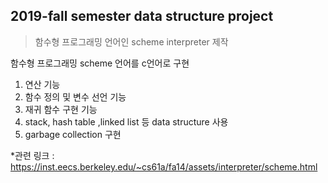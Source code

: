 ## 2019-fall semester data structure project

> 함수형 프로그래밍 언어인 scheme interpreter 제작

함수형 프로그래밍 scheme 언어를 c언어로 구현 

1. 연산 기능 
2. 함수 정의 및 변수 선언 기능
3. 재귀 함수 구현 기능
4. stack, hash table ,linked list 등 data structure 사용
5. garbage collection 구현

*관련 링크 : <https://inst.eecs.berkeley.edu/~cs61a/fa14/assets/interpreter/scheme.html>
